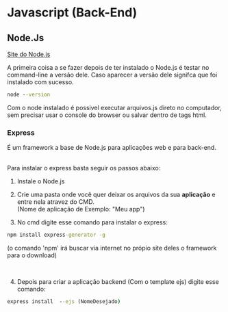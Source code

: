 # Javascript (Back-End)

## Node.Js

[Site do Node.js](https://nodejs.org/en/)

A primeira coisa a se fazer depois de ter instalado o Node.js é testar no command-line a versão dele. Caso aparecer a versão dele signifca que foi instalado com sucesso.

```cmd
node --version
```

Com o node instalado é possivel executar arquivos.js direto no computador, sem precisar usar o console do browser ou salvar dentro de tags html. 

### Express

É um framework a base de Node.js para aplicações web e para back-end. <br><br>

Para instalar o express basta seguir os passos abaixo:

1. Instale o Node.js

2. Crie uma pasta onde você quer deixar os arquivos da sua **aplicação**  e entre nela atravez do CMD.<br>
(Nome de aplicação de Exemplo: "Meu app")

3. No cmd digite esse comando para instalar o express:

```cmd
npm install express-generator -g
```

(o comando 'npm' irá buscar via internet no própio site deles o framework para o download)

<br>

4. Depois para criar a aplicação backend (Com o template ejs) digite esse comando:

```cmd
express install  --ejs (NomeDesejado)
```

